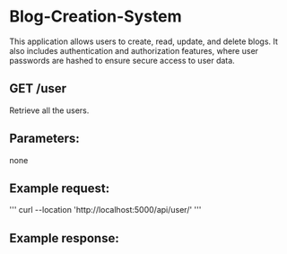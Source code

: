 # Blog-Creation-System
This application allows users to create, read, update, and delete blogs. It also includes authentication and authorization features, where user passwords are hashed to ensure secure access to user data.


## GET /user
Retrieve all the users.
## Parameters:
none
## Example request:
''' curl --location 'http://localhost:5000/api/user/' '''
## Example response:
